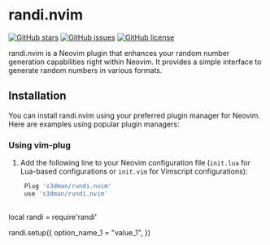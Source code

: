 # randi.nvim

[![GitHub stars](https://img.shields.io/github/stars/s3dman/rundi.nvim)](https://github.com/s3dman/rundi.nvim/stargazers)
[![GitHub issues](https://img.shields.io/github/issues/s3dman/rundi.nvim)](https://github.com/s3dman/rundi.nvim/issues)
[![GitHub license](https://img.shields.io/github/license/s3dman/rundi.nvim)](https://github.com/s3dman/rundi.nvim/blob/main/LICENSE)

randi.nvim is a Neovim plugin that enhances your random number generation capabilities right within Neovim. It provides a simple interface to generate random numbers in various formats.

## Installation

You can install randi.nvim using your preferred plugin manager for Neovim. Here are examples using popular plugin managers:

### Using vim-plug

1. Add the following line to your Neovim configuration file (`init.lua` for Lua-based configurations or `init.vim` for Vimscript configurations):

   ```lua
	Plug 's3dman/rundi.nvim'
	use 's3dman/rundi.nvim'
	
local randi = require'randi'

randi.setup({
  option_name_1 = "value_1",
})
